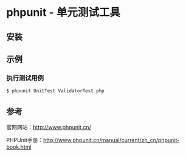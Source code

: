# phpunit - 单元测试工具

## 安装

## 示例

### 执行测试用例

```php
$ phpunit UnitTest ValidatorTest.php 
```

## 参考

官网网站：http://www.phpunit.cn/

PHPUnit手册：http://www.phpunit.cn/manual/current/zh_cn/phpunit-book.html

